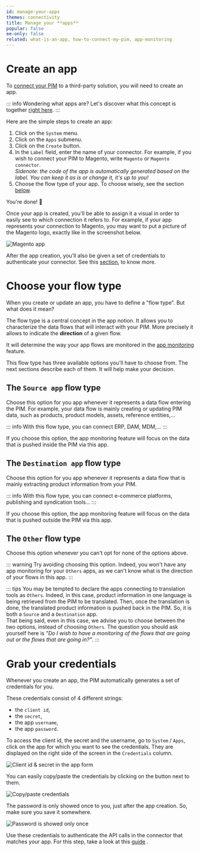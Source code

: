 ```yaml
---
id: manage-your-apps
themes: connectivity
title: Manage your **apps**
popular: false
ee-only: false
related: what-is-an-app, how-to-connect-my-pim, app-monitoring
---
```


# Create an app

To [connect your PIM](how-to-connect-my-pim.html) to a third-party solution, you will need to create an app.

::: info
Wondering what apps are? Let's discover what this concept is together [right here](what-is-an-app.html).
:::

Here are the simple steps to create an app:
1. Click on the `System` menu.
2. Click on the `Apps` submenu.
3. Click on the `Create` button.
4. In the `Label` field, enter the name of your connector. For example, if you wish to connect your PIM to Magento, write `Magento` or `Magento connector`.  
_Sidenote: the code of the app is automatically generated based on the label. You can keep it as is or change it, it's up to you!_
5. Choose the flow type of your app. To choose wisely, see the section [below](#choose-your-flow-type).

You're done! :tada:

Once your app is created, you'll be able to assign it a visual in order to easily see to which connection it refers to. For example, if your app represents your connection to Magento, you may want to put a picture of the Magento logo, exactly like in the screenshot below.

![Magento app](magento_app.png) <!-- TODO once all the cards for the edit form are done -->

After the app creation, you'll also be given a set of credentials to authenticate your connector. See this [section](#grab-your-credentials), to know more.

# Choose your flow type

When you create or update an app, you have to define a "flow type". But what does it mean?

The flow type is a central concept in the app notion. It allows you to characterize the data flows that will interact with your PIM. More precisely it allows to indicate the **direction** of a given flow.

It will determine the way your app flows are monitored in the [app monitoring](app-monitoring.html) feature.

This flow type has three available options you'll have to choose from. The next sections describe each of them. It will help make your decision.

## The `Source app` flow type

Choose this option for you app whenever it represents a data flow entering the PIM. For example, your data flow is mainly creating or updating PIM data, such as products, product models, assets, reference entities,...

::: info
With this flow type, you can connect ERP, DAM, MDM,...
:::

If you choose this option, the app monitoring feature will focus on the data that is pushed inside the PIM via this app.

## The `Destination app` flow type

Choose this option for you app whenever it represents a data flow that is mainly extracting product information from your PIM.

::: info
With this flow type, you can connect e-commerce platforms, publishing and syndication tools...
:::

If you choose this option, the app monitoring feature will focus on the data that is pushed outside the PIM via this app.

## The `Other` flow type

Choose this option whenever you can't opt for none of the options above.

::: warning
Try avoiding choosing this option. Indeed, you won't have any app monitoring for your `Others` apps, as we can't know what is the direction of your flows in this app.
:::

::: tips
You may be tempted to declare the apps connecting to translation tools as `Others`. Indeed, in this case, product information in one language is being retrieved from the PIM to be translated. Then, once the translation is done, the translated product information is pushed back in the PIM. So, it is both a `Source` and a `Destination` app.  
That being said, even in this case, we advise you to choose between the two options, instead of choosing `Others`. The question you should ask yourself here is _"Do I wish to have a monitoring of the flows that are going out or the flows that are going in?"_.
:::

# Grab your credentials

Whenever you create an app, the PIM automatically generates a set of credentials for you.

These credentials consist of 4 different strings:
- the `client id`,
- the `secret`,
- the app `username`,
- the app `password`.

To access the client id, the secret and the username, go to `System` / `Apps`, click on the app for which you want to see the credentials. They are displayed on the right side of the screen in the `Credentials` column.

![Client id & secret in the app form](client_id_and_secret_in_the_app_form.png) <!-- TODO once all edit form cards are merged -->

You can easily copy/paste the credentials by clicking on the button next to them.

![Copy/paste credentials](copy_paste_credentials.png) <!-- TODO once all edit form cards are merged -->

The password is only showed once to you, just after the app creation. So, make sure you save it somewhere.

![Password is showed only once](password_showed_only_once.png) <!-- TODO once all edit form cards are merged -->

Use these credentials to authenticate the API calls in the connector that matches your app. For this step, take a look at this [guide]() <!-- TODO add link when doc is written -->. 




